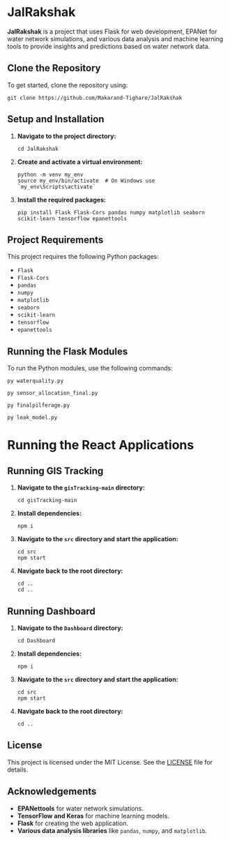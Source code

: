 # JalRakshak

**JalRakshak** is a project that uses Flask for web development, EPANet for water network simulations, and various data analysis and machine learning tools to provide insights and predictions based on water network data.

## Clone the Repository

To get started, clone the repository using:

```
git clone https://github.com/Makarand-Tighare/JalRakshak
```

## Setup and Installation

1. **Navigate to the project directory:**

    ```
    cd JalRakshak
    ```

2. **Create and activate a virtual environment:**

    ```
    python -m venv my_env
    source my_env/bin/activate  # On Windows use `my_env\Scripts\activate`
    ```

3. **Install the required packages:**

    ```
    pip install Flask Flask-Cors pandas numpy matplotlib seaborn scikit-learn tensorflow epanettools
    ```

## Project Requirements

This project requires the following Python packages:

- `Flask`
- `Flask-Cors`
- `pandas`
- `numpy`
- `matplotlib`
- `seaborn`
- `scikit-learn`
- `tensorflow`
- `epanettools`

## Running the Flask Modules

To run the Python modules, use the following commands:

```
py waterquality.py
```
```
py sensor_allocation_final.py
```
```
py finalpilferage.py
```
```
py leak_model.py
```

# Running the React Applications

## Running GIS Tracking

1. **Navigate to the `gisTracking-main` directory:**

    ```
    cd gisTracking-main
    ```

2. **Install dependencies:**

    ```
    npm i
    ```

3. **Navigate to the `src` directory and start the application:**

    ```
    cd src
    npm start
    ```

4. **Navigate back to the root directory:**

    ```
    cd ..
    cd ..
    ```

## Running Dashboard

1. **Navigate to the `Dashboard` directory:**

    ```
    cd Dashboard
    ```

2. **Install dependencies:**

    ```
    npm i
    ```

3. **Navigate to the `src` directory and start the application:**

    ```
    cd src
    npm start
    ```

4. **Navigate back to the root directory:**

    ```
    cd ..
    ```



## License

This project is licensed under the MIT License. See the [LICENSE](LICENSE) file for details.

## Acknowledgements

- **EPANettools** for water network simulations.
- **TensorFlow and Keras** for machine learning models.
- **Flask** for creating the web application.
- **Various data analysis libraries** like `pandas`, `numpy`, and `matplotlib`.

